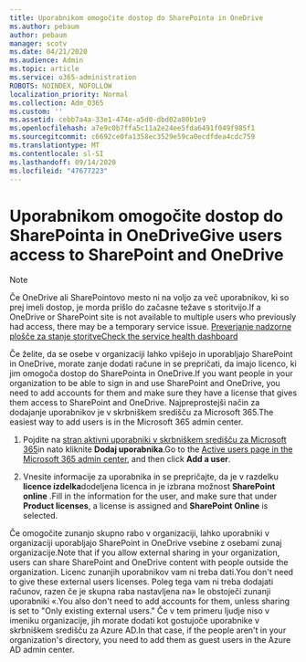 ```yaml
---
title: Uporabnikom omogočite dostop do SharePointa in OneDrive
ms.author: pebaum
author: pebaum
manager: scotv
ms.date: 04/21/2020
ms.audience: Admin
ms.topic: article
ms.service: o365-administration
ROBOTS: NOINDEX, NOFOLLOW
localization_priority: Normal
ms.collection: Adm_O365
ms.custom: ''
ms.assetid: cebb7a4a-33e1-474e-a5d0-dbd02a80b1e9
ms.openlocfilehash: a7e9c0b7ffa5c11a2e24ee5fda6491f049f985f1
ms.sourcegitcommit: c6692ce0fa1358ec3529e59ca0ecdfdea4cdc759
ms.translationtype: MT
ms.contentlocale: sl-SI
ms.lasthandoff: 09/14/2020
ms.locfileid: "47677223"
---
```

# <a name="give-users-access-to-sharepoint-and-onedrive"></a><span data-ttu-id="f9b13-102">Uporabnikom omogočite dostop do SharePointa in OneDrive</span><span class="sxs-lookup"><span data-stu-id="f9b13-102">Give users access to SharePoint and OneDrive</span></span>

> [!NOTE]
> <span data-ttu-id="f9b13-103">Če OneDrive ali SharePointovo mesto ni na voljo za več uporabnikov, ki so prej imeli dostop, je morda prišlo do začasne težave s storitvijo.</span><span class="sxs-lookup"><span data-stu-id="f9b13-103">If a OneDrive or SharePoint site is not available to multiple users who previously had access, there may be a temporary service issue.</span></span> [<span data-ttu-id="f9b13-104">Preverjanje nadzorne plošče za stanje storitve</span><span class="sxs-lookup"><span data-stu-id="f9b13-104">Check the service health dashboard</span></span>](https://portal.office.com/adminportal/home#/servicehealth)
  
<span data-ttu-id="f9b13-105">Če želite, da se osebe v organizaciji lahko vpišejo in uporabljajo SharePoint in OneDrive, morate zanje dodati račune in se prepričati, da imajo licenco, ki jim omogoča dostop do SharePointa in OneDrive.</span><span class="sxs-lookup"><span data-stu-id="f9b13-105">If you want people in your organization to be able to sign in and use SharePoint and OneDrive, you need to add accounts for them and make sure they have a license that gives them access to SharePoint and OneDrive.</span></span> <span data-ttu-id="f9b13-106">Najpreprostejši način za dodajanje uporabnikov je v skrbniškem središču za Microsoft 365.</span><span class="sxs-lookup"><span data-stu-id="f9b13-106">The easiest way to add users is in the Microsoft 365 admin center.</span></span>
  
1. <span data-ttu-id="f9b13-107">Pojdite na [stran aktivni uporabniki v skrbniškem središču za Microsoft 365](https://portal.office.com/adminportal/home#/users)in nato kliknite **Dodaj uporabnika**.</span><span class="sxs-lookup"><span data-stu-id="f9b13-107">Go to the [Active users page in the Microsoft 365 admin center](https://portal.office.com/adminportal/home#/users), and then click **Add a user**.</span></span>
    
2. <span data-ttu-id="f9b13-108">Vnesite informacije za uporabnika in se prepričajte, da je v razdelku **licence izdelka**dodeljena licenca in je izbrana možnost **SharePoint online** .</span><span class="sxs-lookup"><span data-stu-id="f9b13-108">Fill in the information for the user, and make sure that under **Product licenses**, a license is assigned and **SharePoint Online** is selected.</span></span> 
    
<span data-ttu-id="f9b13-109">Če omogočite zunanjo skupno rabo v organizaciji, lahko uporabniki v organizaciji uporabljajo SharePoint in OneDrive vsebine z osebami zunaj organizacije.</span><span class="sxs-lookup"><span data-stu-id="f9b13-109">Note that if you allow external sharing in your organization, users can share SharePoint and OneDrive content with people outside the organization.</span></span> <span data-ttu-id="f9b13-110">Licenc zunanjih uporabnikov vam ni treba dati.</span><span class="sxs-lookup"><span data-stu-id="f9b13-110">You don't need to give these external users licenses.</span></span> <span data-ttu-id="f9b13-111">Poleg tega vam ni treba dodajati računov, razen če je skupna raba nastavljena na» le obstoječi zunanji uporabniki «.</span><span class="sxs-lookup"><span data-stu-id="f9b13-111">You also don't need to add accounts for them, unless sharing is set to "Only existing external users."</span></span> <span data-ttu-id="f9b13-112">Če v tem primeru ljudje niso v imeniku organizacije, jih morate dodati kot gostujoče uporabnike v skrbniškem središču za Azure AD.</span><span class="sxs-lookup"><span data-stu-id="f9b13-112">In that case, if the people aren't in your organization's directory, you need to add them as guest users in the Azure AD admin center.</span></span>
  

